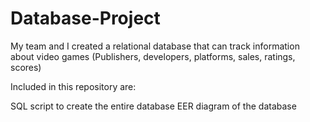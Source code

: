 # Database-Project
My team and I created a relational database that can track information about video games (Publishers, developers, platforms, sales, ratings, scores)

Included in this repository are:

SQL script to create the entire database
EER diagram of the database

